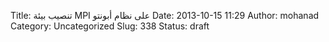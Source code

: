 Title: تنصيب بيئة MPI على نظام أبونتو
Date: 2013-10-15 11:29
Author: mohanad
Category: Uncategorized
Slug: 338
Status: draft


